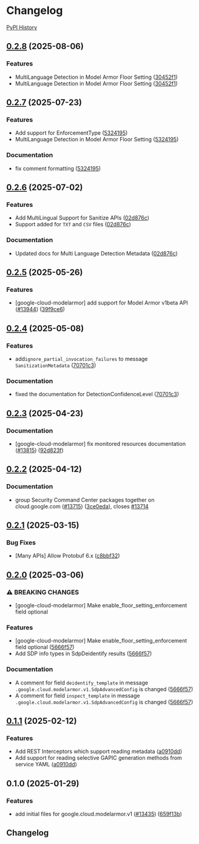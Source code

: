 # Changelog

[PyPI History][1]

[1]: https://pypi.org/project/google-cloud-modelarmor/#history

## [0.2.8](https://github.com/googleapis/google-cloud-python/compare/google-cloud-modelarmor-v0.2.7...google-cloud-modelarmor-v0.2.8) (2025-08-06)


### Features

* MultiLanguage Detection in Model Armor Floor Setting ([30452f1](https://github.com/googleapis/google-cloud-python/commit/30452f1ce7b3fbaffa9845ff46965ceb90a508d7))
* MultiLanguage Detection in Model Armor Floor Setting ([30452f1](https://github.com/googleapis/google-cloud-python/commit/30452f1ce7b3fbaffa9845ff46965ceb90a508d7))

## [0.2.7](https://github.com/googleapis/google-cloud-python/compare/google-cloud-modelarmor-v0.2.6...google-cloud-modelarmor-v0.2.7) (2025-07-23)


### Features

* Add support for EnforcementType ([5324195](https://github.com/googleapis/google-cloud-python/commit/5324195e74df117c50f3e615127f45b33967c192))
* MultiLanguage Detection in Model Armor Floor Setting ([5324195](https://github.com/googleapis/google-cloud-python/commit/5324195e74df117c50f3e615127f45b33967c192))


### Documentation

* fix comment formatting ([5324195](https://github.com/googleapis/google-cloud-python/commit/5324195e74df117c50f3e615127f45b33967c192))

## [0.2.6](https://github.com/googleapis/google-cloud-python/compare/google-cloud-modelarmor-v0.2.5...google-cloud-modelarmor-v0.2.6) (2025-07-02)


### Features

* Add MultiLingual Support for Sanitize APIs ([02d876c](https://github.com/googleapis/google-cloud-python/commit/02d876cdaa089818f34c286a5cb01b6cde3d8ad7))
* Support added for `TXT` and `CSV` files ([02d876c](https://github.com/googleapis/google-cloud-python/commit/02d876cdaa089818f34c286a5cb01b6cde3d8ad7))


### Documentation

* Updated docs for Multi Language Detection Metadata ([02d876c](https://github.com/googleapis/google-cloud-python/commit/02d876cdaa089818f34c286a5cb01b6cde3d8ad7))

## [0.2.5](https://github.com/googleapis/google-cloud-python/compare/google-cloud-modelarmor-v0.2.4...google-cloud-modelarmor-v0.2.5) (2025-05-26)


### Features

* [google-cloud-modelarmor] add support for Model Armor v1beta API ([#13944](https://github.com/googleapis/google-cloud-python/issues/13944)) ([39f9ce6](https://github.com/googleapis/google-cloud-python/commit/39f9ce66be729031d457e9799c3f3e18aa0a1f95))

## [0.2.4](https://github.com/googleapis/google-cloud-python/compare/google-cloud-modelarmor-v0.2.3...google-cloud-modelarmor-v0.2.4) (2025-05-08)


### Features

* add`ignore_partial_invocation_failures` to message `SanitizationMetadata` ([70701c3](https://github.com/googleapis/google-cloud-python/commit/70701c37f1a9f1b439b7c7bf886ddccc030856ef))


### Documentation

* fixed the documentation for DetectionConfidenceLevel ([70701c3](https://github.com/googleapis/google-cloud-python/commit/70701c37f1a9f1b439b7c7bf886ddccc030856ef))

## [0.2.3](https://github.com/googleapis/google-cloud-python/compare/google-cloud-modelarmor-v0.2.2...google-cloud-modelarmor-v0.2.3) (2025-04-23)


### Documentation

* [google-cloud-modelarmor] fix monitored resources documentation ([#13815](https://github.com/googleapis/google-cloud-python/issues/13815)) ([92d823f](https://github.com/googleapis/google-cloud-python/commit/92d823ff4d81988fcd3acf134ecb482e280cd229))

## [0.2.2](https://github.com/googleapis/google-cloud-python/compare/google-cloud-modelarmor-v0.2.1...google-cloud-modelarmor-v0.2.2) (2025-04-12)


### Documentation

* group Security Command Center packages together on cloud.google.com ([#13715](https://github.com/googleapis/google-cloud-python/issues/13715)) ([3ce0eda](https://github.com/googleapis/google-cloud-python/commit/3ce0eda3fe7b86acf2e67102077c803bf743f613)), closes [#13714](https://github.com/googleapis/google-cloud-python/issues/13714)

## [0.2.1](https://github.com/googleapis/google-cloud-python/compare/google-cloud-modelarmor-v0.2.0...google-cloud-modelarmor-v0.2.1) (2025-03-15)


### Bug Fixes

* [Many APIs] Allow Protobuf 6.x ([c8bbf32](https://github.com/googleapis/google-cloud-python/commit/c8bbf32606e790b559b261bf96700c76b6e2bfce))

## [0.2.0](https://github.com/googleapis/google-cloud-python/compare/google-cloud-modelarmor-v0.1.1...google-cloud-modelarmor-v0.2.0) (2025-03-06)


### ⚠ BREAKING CHANGES

* [google-cloud-modelarmor] Make enable_floor_setting_enforcement field optional

### Features

* [google-cloud-modelarmor] Make enable_floor_setting_enforcement field optional ([5666f57](https://github.com/googleapis/google-cloud-python/commit/5666f57ec39204adf97327be5c9c7a8131511cc8))
* Add SDP info types in SdpDeidentify results ([5666f57](https://github.com/googleapis/google-cloud-python/commit/5666f57ec39204adf97327be5c9c7a8131511cc8))


### Documentation

* A comment for field `deidentify_template` in message `.google.cloud.modelarmor.v1.SdpAdvancedConfig` is changed ([5666f57](https://github.com/googleapis/google-cloud-python/commit/5666f57ec39204adf97327be5c9c7a8131511cc8))
* A comment for field `inspect_template` in message `.google.cloud.modelarmor.v1.SdpAdvancedConfig` is changed ([5666f57](https://github.com/googleapis/google-cloud-python/commit/5666f57ec39204adf97327be5c9c7a8131511cc8))

## [0.1.1](https://github.com/googleapis/google-cloud-python/compare/google-cloud-modelarmor-v0.1.0...google-cloud-modelarmor-v0.1.1) (2025-02-12)


### Features

* Add REST Interceptors which support reading metadata ([a0910dd](https://github.com/googleapis/google-cloud-python/commit/a0910dd51541d238bc5fcf10159066ddfd928579))
* Add support for reading selective GAPIC generation methods from service YAML ([a0910dd](https://github.com/googleapis/google-cloud-python/commit/a0910dd51541d238bc5fcf10159066ddfd928579))

## 0.1.0 (2025-01-29)


### Features

* add initial files for google.cloud.modelarmor.v1 ([#13435](https://github.com/googleapis/google-cloud-python/issues/13435)) ([659f13b](https://github.com/googleapis/google-cloud-python/commit/659f13b2b1acacb20869663696860f63dcbbdf2f))

## Changelog
